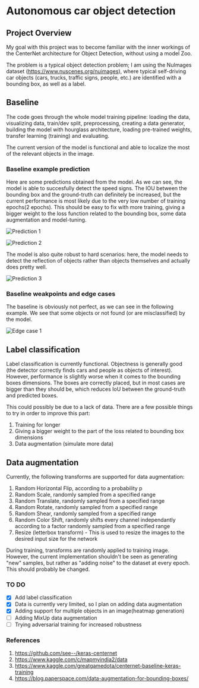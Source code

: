 # Autonomous car object detection

## Project Overview
My goal with this project was to become familiar with the inner workings of the CenterNet architecture for Object Detection, without using a model Zoo.

The problem is a typical object detection problem; I am using the NuImages dataset (https://www.nuscenes.org/nuimages), where typical self-driving car objects (cars, trucks, traffic signs, people, etc.) are identified with a bounding box, as well as a label.

## Baseline
The code goes through the whole model training pipeline: loading the data, visualizing data, train/dev split, preprocessing, creating a data generator, building the model with hourglass architecture, loading pre-trained weights, transfer learning (training) and evaluating. 

The current version of the model is functional and able to localize the most of the relevant objects in the image. 

### Baseline example prediction
Here are some predictions obtained from the model. As we can see, the model is able to succesfully detect the speed signs. The IOU between the bounding box and the ground-truth can definitely be increased, but the current performance is most likely due to the very low number of training epochs(2 epochs). This should be easy to fix with more training, giving a bigger weight to the loss function related to the bounding box, some data augmentation and model-tuning.

![Prediction 1](./images/Figure_1_simplesuccess.png)

![Prediction 2](./images/Figure_3_goodperformance.png)

The model is also quite robust to hard scenarios: here, the model needs to detect the reflection of objects rather than objects themselves and actually does pretty well.

![Prediction 3](./images/Figure_4_hardscenario.png)

### Baseline weakpoints and edge cases
The baseline is obviously not perfect, as we can see in the following example. We see that some objects or not found (or are misclassified) by the model. 

![Edge case 1](./images/Figure1_smallerrors.png)

## Label classification
Label classification is currently functional. Objectness is generally good (the detector correctly finds cars and people as objects of interest). However, performance is slightly worse when it comes to the bounding boxes dimensions. The boxes are correctly placed, but in most cases are bigger than they should be, which reduces IoU between the ground-truth and predicted boxes.

This could possibly be due to a lack of data. There are a few possible things to try in order to improve this part:
1. Training for longer
2. Giving a bigger weight to the part of the loss related to bounding box dimensions
3. Data augmentation (simulate more data)

## Data augmentation
Currently, the following transforms are supported for data augmentation:
1. Random Horizontal Flip, according to a probability p
2. Random Scale, randomly sampled from a specified range
3. Random Translate, randomly sampled from a specified range
4. Random Rotate, randomly sampled from a specified range
5. Random Shear, randomly sampled from a specified range
6. Random Color Shift, randomly shifts every channel independantly according to a factor randomly sampled from a specified range
7. Resize (letterbox transform) - This is used to resize the images to the desired input size for the network

During training, transforms are randomly applied to training image. However, the current implementation shouldn't be seen as generating "new" samples, but rather as "adding noise" to the dataset at every epoch. This should probably be changed.

### TO DO
- [x] Add label classification
- [x] Data is currently very limited, so I plan on adding data augmentation
- [x] Adding support for multiple objects in an image(heatmap generation)
- [ ] Adding MixUp data augmentation
- [ ] Trying adversarial training for increased robustness

### References
1. https://github.com/see--/keras-centernet
2. https://www.kaggle.com/c/mapmyindia2/data
3. https://www.kaggle.com/greatgamedota/centernet-baseline-keras-training
4. https://blog.paperspace.com/data-augmentation-for-bounding-boxes/
